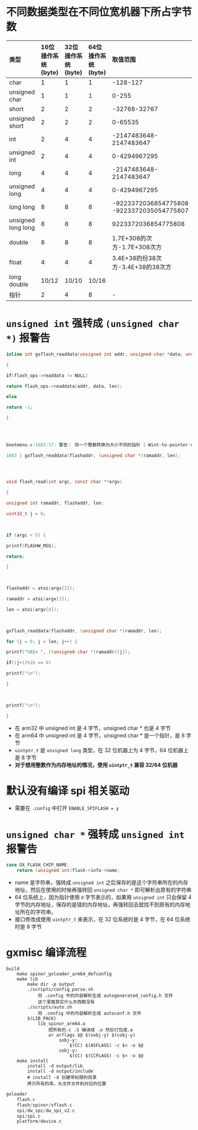 
# 不同数据类型在不同位宽机器下所占字节数

| 类型                 | 16位操作系统(byte) | 32位操作系统(byte) | 64位操作系统(byte) | 取值范围                                         |
| :----------------- | :------------ | :------------ | :------------ | :------------------------------------------- |
| char               | 1             | 1             | 1             | -128-127                                     |
| unsigned char      | 1             | 1             | 1             | 0-255                                        |
| short              | 2             | 2             | 2             | -32768-32767                                 |
| unsigned short     | 2             | 2             | 2             | 0-65535                                      |
| int                | 2             | 4             | 4             | -2147483648-2147483647                       |
| unsigned int       | 2             | 4             | 4             | 0-4294967295                                 |
| long               | 4             | 4             | 4             | -2147483648-2147483647                       |
| unsigned long      | 4             | 4             | 4             | 0-4294967295                                 |
| long long          | 8             | 8             | 8             | -9223372036854775808<br>-9223372035054775807 |
| unsigned long long | 8             | 8             | 8             | 9223372036854775808                          |
| double             | 8             | 8             | 8             | 1.7E+308的次方-1.7E+308次方                       |
| float              | 4             | 4             | 4             | 3.4E+38的份38次方-3.4E+38的38次方                   |
| long double        | 10/12         | 10/10         | 10/16         |                                              |
| 指针                 | 2             | 4             | 8             | -                                            |



# `unsigned int` 强转成 `(unsigned char *)` 报警告

```c
inline int gxflash_readdata(unsigned int addr, unsigned char *data, unsigned int len)

{

if(flash_ops->readdata != NULL)

return flash_ops->readdata(addr, data, len);

else

return -1;

}

  

  
bootmenu.c:1683:37: 警告： 将一个整数转换为大小不同的指针 [-Wint-to-pointer-cast]

1683 | gxflash_readdata(flashaddr, (unsigned char *)ramaddr, len);

  


void flash_read(int argc, const char **argv)

{

unsigned int ramaddr, flashaddr, len;

uint32_t j = 0;

  

if (argc < 5) {

printf(FLASHW_MSG);

return;

}

  

flashaddr = atoi(argv[2]);

ramaddr = atoi(argv[3]);

len = atoi(argv[4]);

  

gxflash_readdata(flashaddr, (unsigned char *)ramaddr, len);

for (j = 0; j < len; j++) {

printf("%02x ", ((unsigned char *)ramaddr)[j]);

if((j+1)%16 == 0)

printf("\n");

}

  

printf("\n");

}
```

- 在 arm32 中 unsigned int 是 4 字节，unsigned char * 也是 4 字节
- 在 arm64 中 unsigned int 是 4 字节，unsigned char * 是一个指针，是 8 字节
- `uintptr_t` 是 `unsigned long` 类型，在 32 位机器上为 4 字节，64 位机器上是 8 字节
- **对于想用整数作为内存地址的情况，使用 `uintptr_t` 兼容 32/64 位机器**


# 默认没有编译 spi 相关驱动
- 需要在 `.config` 中打开 `ENABLE_SPIFLASH = y`





# `unsigned char *` 强转成 ` unsigned int ` 报警告
```c
case GX_FLASH_CHIP_NAME:
	return (unsigned int)flash->info->name;
```
- name 是字符串，强转成 `unsigned int` 之后保存的是这个字符串所在的内存地址，然后在使用的时候再强转回 `unsigned char *` 即可解析出原有的字符串
- 64 位系统上，因为指针使用 `8` 字节表示的，如果用 `unsigned int` 只会保留 4 字节的内存地址，保存的是错的内存地址，再强转回去就找不到原有的内存地址所在的字符串。
- 接口修改成使用 `uintptr_t` 来表示，在 32 位系统时是 4 字节，在 64 位系统时是 8 字节



# gxmisc 编译流程
```
build 
	make spinor_gxloader_arm64_defconfig
	make lib
		make dir -p output
		./scripts/config_parse.sh
			将 .config 中的内容解析生成 autogenerated_config.h 文件
			这个里面其实什么东西都没有
		./scripts/auto.sh
			将 .config 中的内容解析生成 autoconf.h 文件
		$(LIB_PACK)
			lib_spinor_arm64.a
				把所有的.c .S 编译成 .o 然后打包成.a
				ar arflags $@ $(sobj-y) $(cobj-y)
					sobj-y:
						$(CC) $(ASFLAGS) -c $< -o $@
					cobj-y:
						$(CC) $(CCFLAGS) -c $< -o $@
	make install
		install -d output/lib
		install -d output/include
		# install -d 创建带权限的目录
		拷贝所有的库，头文件文件到对应的位置
```

```c
gxloader
	flash.c
	flash/spinor/sflash.c
	spi/dw_spi/dw_spi_v2.c
	spi/spi.c
	platform/device.c
```